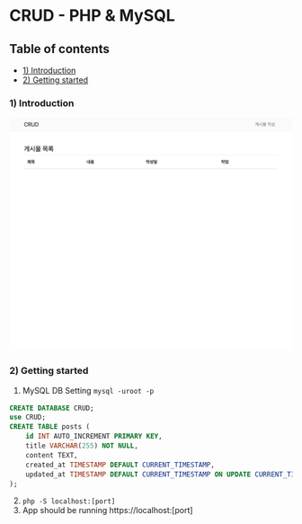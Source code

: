 # CRUD - PHP & MySQL

## Table of contents
- [1) Introduction](#1-introduction)
- [2) Getting started](#2-getting-started)


### 1) Introduction

![test](view/test.gif)


### 2) Getting started
1. MySQL DB Setting
`mysql -uroot -p`

``` SQL
CREATE DATABASE CRUD;
use CRUD;
CREATE TABLE posts (
    id INT AUTO_INCREMENT PRIMARY KEY,
    title VARCHAR(255) NOT NULL,
    content TEXT,
    created_at TIMESTAMP DEFAULT CURRENT_TIMESTAMP,
    updated_at TIMESTAMP DEFAULT CURRENT_TIMESTAMP ON UPDATE CURRENT_TIMESTAMP
);
```

2. `php -S localhost:[port]`
3. App should be running https://localhost:[port]



